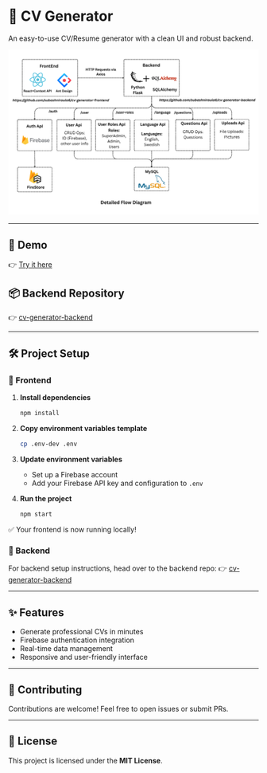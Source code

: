 # 📄 CV Generator

An easy-to-use CV/Resume generator with a clean UI and robust backend.

![Architecture Diagram](docs/architecture-diagram.png)

---

## 🚀 Demo

👉 [Try it here](https://kneg.thebasanta.xyz)

## 📦 Backend Repository

👉 [cv-generator-backend](https://github.com/subashniraula6/cv-generator-backend)

---

## 🛠️ Project Setup

### 🔹 Frontend

1. **Install dependencies**

   ```bash
   npm install
   ```

2. **Copy environment variables template**

   ```bash
   cp .env-dev .env
   ```

3. **Update environment variables**

   * Set up a Firebase account
   * Add your Firebase API key and configuration to `.env`

4. **Run the project**

   ```bash
   npm start
   ```

✅ Your frontend is now running locally!

### 🔹 Backend

For backend setup instructions, head over to the backend repo:
👉 [cv-generator-backend](https://github.com/subashniraula6/cv-generator-backend)

---

## ✨ Features

* Generate professional CVs in minutes
* Firebase authentication integration
* Real-time data management
* Responsive and user-friendly interface

---

## 🤝 Contributing

Contributions are welcome! Feel free to open issues or submit PRs.

---

## 📄 License

This project is licensed under the **MIT License**.
